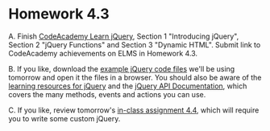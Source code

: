# Homework 4.3

A. Finish [CodeAcademy Learn jQuery](https://www.codecademy.com/learn/jquery), Section 1 "Introducing jQuery", Section 2 "jQuery Functions" and Section 3 "Dynamic HTML". Submit link to CodeAcademy achievements on ELMS in Homework 4.3.

B. If you like, download the [example jQuery code files](../../guides/week-4/jquery-guides/) we'll be using tomorrow and open it the files in a browser.  You should also be aware of the [learning resources for jQuery](http://learn.jquery.com/) and the [jQuery API Documentation](http://api.jquery.com/), which covers the many methods, events and actions you can use.

C. If you like, review tomorrow's [in-class assignment 4.4](../in-class-exercises/week-4/4.4/4.4-instructions.md), which will require you to write some custom jQuery. 
